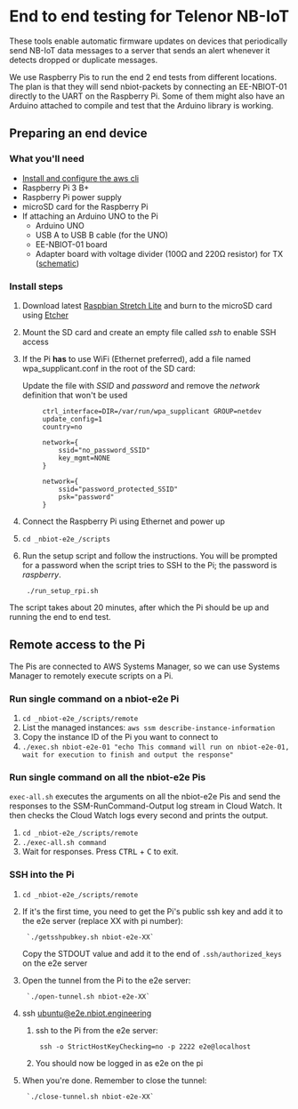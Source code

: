 # End to end testing for Telenor NB-IoT

These tools enable automatic firmware updates on devices that periodically send NB-IoT data messages to a server that sends an alert whenever it detects dropped or duplicate messages.

We use Raspberry Pis to run the end 2 end tests from different locations. The plan is that they will send nbiot-packets by connecting an EE-NBIOT-01 directly to the UART on the Raspberry Pi. Some of them might also have an Arduino attached to compile and test that the Arduino library is working.

## Preparing an end device

### What you'll need
* [Install and configure the aws cli](https://docs.aws.amazon.com/cli/latest/userguide/cli-chap-install.html)
* Raspberry Pi 3 B+
* Raspberry Pi power supply
* microSD card for the Raspberry Pi
* If attaching an Arduino UNO to the Pi
    * Arduino UNO
    * USB A to USB B cable (for the UNO)
    * EE-NBIOT-01 board
    * Adapter board with voltage divider (100Ω and 220Ω resistor) for TX ([schematic](https://docs.nbiot.engineering/tutorials/arduino-basic.html))


### Install steps

1. Download latest [Raspbian Stretch Lite](https://downloads.raspberrypi.org/raspbian_lite/images/raspbian_lite-2018-11-15/2018-11-13-raspbian-stretch-lite.zip) and burn to the microSD card using [Etcher](https://www.balena.io/etcher/)
1. Mount the SD card and create an empty file called _ssh_ to enable SSH access
1. If the Pi __has__ to use WiFi (Ethernet preferred), add a file named wpa_supplicant.conf in the root of the SD card:

    Update the file with _SSID_ and _password_ and remove the _network_ definition that won't be used

            ctrl_interface=DIR=/var/run/wpa_supplicant GROUP=netdev
            update_config=1
            country=no
            
            network={
                ssid="no_password_SSID"
                key_mgmt=NONE
            }
            
            network={
                ssid="password_protected_SSID"
                psk="password"
            }

1. Connect the Raspberry Pi using Ethernet and power up

1. `cd _nbiot-e2e_/scripts`

1. Run the setup script and follow the instructions.  You will be prompted for a password when the script tries to SSH to the Pi; the password is _raspberry_.
    
        ./run_setup_rpi.sh

The script takes about 20 minutes, after which the Pi should be up and running the end to end test.

## Remote access to the Pi

The Pis are connected to AWS Systems Manager, so we can use Systems Manager to remotely execute scripts on a Pi.

### Run single command on a nbiot-e2e Pi

1. `cd _nbiot-e2e_/scripts/remote`
1. List the managed instances: `aws ssm describe-instance-information`
1. Copy the instance ID of the Pi you want to connect to
1. `./exec.sh nbiot-e2e-01 "echo This command will run on nbiot-e2e-01, wait for execution to finish and output the response"`

### Run single command on all the nbiot-e2e Pis

`exec-all.sh` executes the arguments on all the nbiot-e2e Pis and send the
responses to the SSM-RunCommand-Output log stream in Cloud Watch. It then
checks the Cloud Watch logs every second and prints the output.

1. `cd _nbiot-e2e_/scripts/remote`
1. `./exec-all.sh command`
1. Wait for responses. Press <kbd>CTRL</kbd> + <kbd>C</kbd> to exit.


### SSH into the Pi

1. `cd _nbiot-e2e_/scripts/remote`
1. If it's the first time, you need to get the Pi's public ssh key and add it to the e2e server (replace XX with pi number):

        `./getsshpubkey.sh nbiot-e2e-XX`

    Copy the STDOUT value and add it to the end of `.ssh/authorized_keys` on the e2e server

1. Open the tunnel from the Pi to the e2e server:

        `./open-tunnel.sh nbiot-e2e-XX`

1. ssh ubuntu@e2e.nbiot.engineering
    1. ssh to the Pi from the e2e server:

            ssh -o StrictHostKeyChecking=no -p 2222 e2e@localhost

    1. You should now be logged in as e2e on the pi

1. When you're done. Remember to close the tunnel:

        `./close-tunnel.sh nbiot-e2e-XX`
